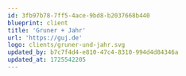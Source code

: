 ```yaml
---
id: 3fb97b78-7ff5-4ace-9bd8-b2037668b440
blueprint: client
title: 'Gruner + Jahr'
url: 'https://guj.de'
logo: clients/gruner-und-jahr.svg
updated_by: b7c7f4d4-e810-47c4-8310-994d4d84346a
updated_at: 1725542205
---
```

